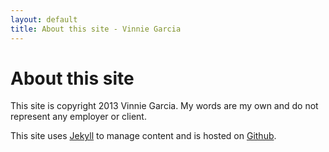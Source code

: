```yaml
---
layout: default
title: About this site - Vinnie Garcia
---
```


# About this site

This site is copyright 2013 Vinnie Garcia. My words are my own and do not represent any employer or client. 

This site uses [Jekyll](https://github.com/mojombo/jekyll) to manage content and is hosted on [Github](https://www.github.com/). 